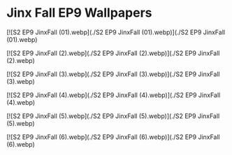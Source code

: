 # Jinx Fall EP9 Wallpapers



[![S2 EP9 JinxFall (01).webp](./S2 EP9 JinxFall (01).webp)](./S2 EP9 JinxFall (01).webp)

[![S2 EP9 JinxFall (2).webp](./S2 EP9 JinxFall (2).webp)](./S2 EP9 JinxFall (2).webp)

[![S2 EP9 JinxFall (3).webp](./S2 EP9 JinxFall (3).webp)](./S2 EP9 JinxFall (3).webp)

[![S2 EP9 JinxFall (4).webp](./S2 EP9 JinxFall (4).webp)](./S2 EP9 JinxFall (4).webp)

[![S2 EP9 JinxFall (5).webp](./S2 EP9 JinxFall (5).webp)](./S2 EP9 JinxFall (5).webp)

[![S2 EP9 JinxFall (6).webp](./S2 EP9 JinxFall (6).webp)](./S2 EP9 JinxFall (6).webp)


